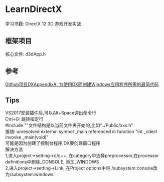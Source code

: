 ﻿# LearnDirectX
学习书籍: DirectX 12 3D 游戏开发实战  
## 框架项目
核心文件: d3dApp.h
## 参考
[Github项目DXAppendixA: 为使用DX而创建Windows应用程序所需的最简代码](https://github.com/solairewrite/DXAppendixA)  
## Tips
VS2017安装插件后,可以Alt+Space调出命令行  
Ctrl+G: 跳转指定行  
#include \"\"文件结构是以当前文件夹开始的,比如\"../Public/xxx.h\"  
报错: unresolved external symbol _main referenced in function "int _cdecl invovke _main(void)"  
可能是因为创建了控制台程序,DX要创建窗口程序  
解决方法  
1,进入project->setting->c/c++, 在category中选择preprocessor,在processor definitions中删除_CONSOLE, 添加_WINDOWS  
2,进入project->setting->Link, 在Project options中将 /subsystem:console改为/subsystem:windows.  